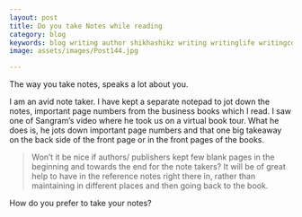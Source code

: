 ```yaml
---
layout: post
title: Do you take Notes while reading
category: blog
keywords: blog writing author shikhashikz writing writinglife writingcommunity dailyblogpost dailyblogpostchallenge reading
image: assets/images/Post144.jpg

---
```


The way you take notes, speaks a lot about you.

I am an avid note taker. I have kept a separate notepad to jot down the notes, important page numbers from the business books which I read. I saw one of Sangram’s video where he took us on a virtual book tour. What he does is, he jots down important page numbers and that one big takeaway on the back side of the front page or in the front pages of the books.

>Won’t it be nice if authors/ publishers kept few blank pages in the beginning and towards the end for the note takers? It will be of great help to have in the reference notes right there in, rather than maintaining in different places and then going back to the book.
>

How do you prefer to take your notes?

